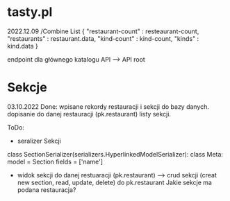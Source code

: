 # tasty.pl
2022.12.09
/Combine List
{
    "restaurant-count" : resteaurant-count,
    "restaurants" : restaurant.data,
    "kind-count" : kind-count,
    "kinds" : kind.data
}



endpoint dla głównego katalogu API 
--> API root

# Sekcje

03.10.2022
Done:
wpisane rekordy restauracji i sekcji do bazy danych. 
dopisanie do danej restauracji (pk.restaurant) listy sekcji.

ToDo:
- seralizer Sekcji

class SectionSerializer(serializers.HyperlinkedModelSerializer):
    class Meta:
        model = Section
        fields = ['name']

- widok sekcji do danej restuaracji (pk.restaurant) --> crud sekcji (creat new section, read, update, delete) do pk.restaurant
Jakie sekcje ma podana restauracja?

